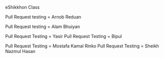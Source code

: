 eShikkhon Class

Pull Request testing = Arnob Reduan

Pull Request testing =  Alam Bhuiyan

Pull Request Testing = Yasir 
Pull Request Testing = Bipul


Pull Request Testing = Mostafa Kamal Rinko
Pull Request Testing = Sheikh Nazmul Hasan 

